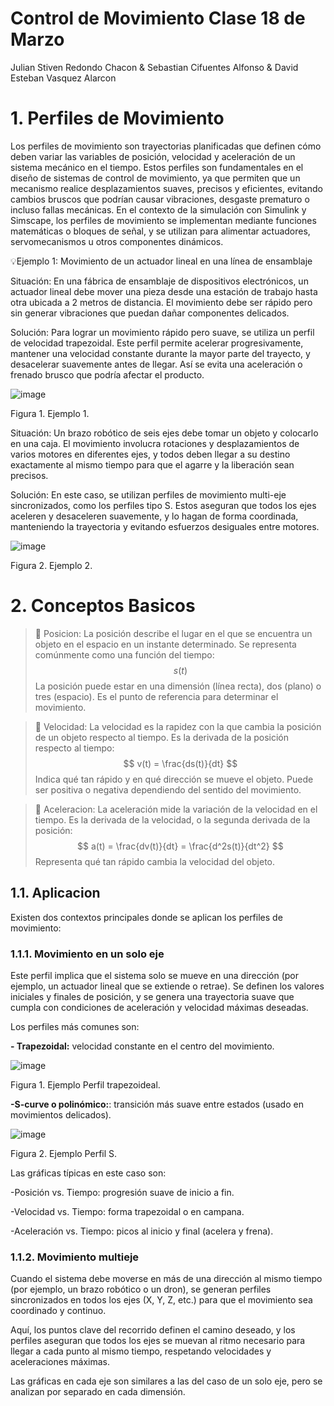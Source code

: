 # Control de Movimiento Clase 18 de Marzo
Julian Stiven Redondo Chacon & Sebastian Cifuentes Alfonso & David Esteban Vasquez Alarcon

# 1. Perfiles de Movimiento

Los perfiles de movimiento son trayectorias planificadas que definen cómo deben variar las variables de posición, velocidad y aceleración de un sistema mecánico en el tiempo. Estos perfiles son fundamentales en el diseño de sistemas de control de movimiento, ya que permiten que un mecanismo realice desplazamientos suaves, precisos y eficientes, evitando cambios bruscos que podrían causar vibraciones, desgaste prematuro o incluso fallas mecánicas. En el contexto de la simulación con Simulink y Simscape, los perfiles de movimiento se implementan mediante funciones matemáticas o bloques de señal, y se utilizan para alimentar actuadores, servomecanismos u otros componentes dinámicos.

💡Ejemplo 1: Movimiento de un actuador lineal en una línea de ensamblaje

Situación:
En una fábrica de ensamblaje de dispositivos electrónicos, un actuador lineal debe mover una pieza desde una estación de trabajo hasta otra ubicada a 2 metros de distancia. El movimiento debe ser rápido pero sin generar vibraciones que puedan dañar componentes delicados.

Solución:
Para lograr un movimiento rápido pero suave, se utiliza un perfil de velocidad trapezoidal. Este perfil permite acelerar progresivamente, mantener una velocidad constante durante la mayor parte del trayecto, y desacelerar suavemente antes de llegar. Así se evita una aceleración o frenado brusco que podría afectar el producto.

![image](https://github.com/user-attachments/assets/d921f6a0-6080-485e-94d9-b19c7d069d16)

Figura 1. Ejemplo 1.

Situación:
Un brazo robótico de seis ejes debe tomar un objeto y colocarlo en una caja. El movimiento involucra rotaciones y desplazamientos de varios motores en diferentes ejes, y todos deben llegar a su destino exactamente al mismo tiempo para que el agarre y la liberación sean precisos.

Solución:
En este caso, se utilizan perfiles de movimiento multi-eje sincronizados, como los perfiles tipo S. Estos aseguran que todos los ejes aceleren y desaceleren suavemente, y lo hagan de forma coordinada, manteniendo la trayectoria y evitando esfuerzos desiguales entre motores.

![image](https://github.com/user-attachments/assets/d947daf6-8a0e-4348-942b-77614af6ab2a)

Figura 2. Ejemplo 2.

# 2. Conceptos Basicos

>🔑 Posicion: La posición describe el lugar en el que se encuentra un objeto en el espacio en un instante determinado.
Se representa comúnmente como una función del tiempo: 
$$s(t)$$
La posición puede estar en una dimensión (línea recta), dos (plano) o tres (espacio). Es el punto de referencia para determinar el movimiento.

>🔑 Velocidad: La velocidad es la rapidez con la que cambia la posición de un objeto respecto al tiempo.
Es la derivada de la posición respecto al tiempo:
$$
v(t) = \frac{ds(t)}{dt}
$$
Indica qué tan rápido y en qué dirección se mueve el objeto. Puede ser positiva o negativa dependiendo del sentido del movimiento.

>🔑 Aceleracion: La aceleración mide la variación de la velocidad en el tiempo. Es la derivada de la velocidad, o la segunda derivada de la posición:
$$
a(t) = \frac{dv(t)}{dt} = \frac{d^2s(t)}{dt^2}
$$
Representa qué tan rápido cambia la velocidad del objeto.

## 1.1. Aplicacion 

Existen dos contextos principales donde se aplican los perfiles de movimiento:

### 1.1.1. Movimiento en un solo eje

Este perfil implica que el sistema solo se mueve en una dirección (por ejemplo, un actuador lineal que se extiende o retrae). Se definen los valores iniciales y finales de posición, y se genera una trayectoria suave que cumpla con condiciones de aceleración y velocidad máximas deseadas.

Los perfiles más comunes son:

**- Trapezoidal:** velocidad constante en el centro del movimiento.

![image](https://github.com/user-attachments/assets/c2830681-f136-4e85-a3b3-4a2812059857)

Figura 1. Ejemplo Perfil trapezoideal.

**-S-curve o polinómico:**: transición más suave entre estados (usado en movimientos delicados).

![image](https://github.com/user-attachments/assets/37514598-c13d-43cf-a613-1892e4248d40)

Figura 2. Ejemplo Perfil S.

Las gráficas típicas en este caso son:

-Posición vs. Tiempo: progresión suave de inicio a fin.

-Velocidad vs. Tiempo: forma trapezoidal o en campana.

-Aceleración vs. Tiempo: picos al inicio y final (acelera y frena).


### 1.1.2. Movimiento multieje

Cuando el sistema debe moverse en más de una dirección al mismo tiempo (por ejemplo, un brazo robótico o un dron), se generan perfiles sincronizados en todos los ejes (X, Y, Z, etc.) para que el movimiento sea coordinado y continuo.

Aquí, los puntos clave del recorrido definen el camino deseado, y los perfiles aseguran que todos los ejes se muevan al ritmo necesario para llegar a cada punto al mismo tiempo, respetando velocidades y aceleraciones máximas.

Las gráficas en cada eje son similares a las del caso de un solo eje, pero se analizan por separado en cada dimensión.
